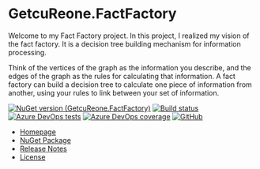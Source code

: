 # GetcuReone.FactFactory

Welcome to my Fact Factory project. In this project, I realized my vision of the fact factory. It is a decision tree building mechanism for information processing.

Think of the vertices of the graph as the information you describe, and the edges of the graph as the rules for calculating that information. A fact factory can build a decision tree to calculate one piece of information from another, using your rules to link between your set of information.

[![NuGet version (GetcuReone.FactFactory)](https://img.shields.io/nuget/v/GetcuReone.FactFactory.svg?style=flat-square)](https://www.nuget.org/packages/GetcuReone.FactFactory/)
[![Build status](https://dev.azure.com/GetcuReone-Studio/OpenSource-Projects/_apis/build/status/master-FactFactory?branchName=master)](https://dev.azure.com/GetcuReone-Studio/OpenSource-Projects/_build/latest?definitionId=23)
[![Azure DevOps tests](https://img.shields.io/azure-devops/tests/GetcuReone-Studio/OpenSource-Projects/23?label=Unit%20tests)](https://dev.azure.com/GetcuReone-Studio/OpenSource-Projects/_build/latest?definitionId=23)
[![Azure DevOps coverage](https://img.shields.io/azure-devops/coverage/GetcuReone-Studio/OpenSource-Projects/23?label=Code%20coverage)](https://dev.azure.com/GetcuReone-Studio/OpenSource-Projects/_build/latest?definitionId=23)
[![GitHub](https://img.shields.io/github/license/GetcuReone/FactFactory)](https://github.com/GetcuReone/FactFactory/blob/master/LICENSE.txt)

- [Homepage](https://github.com/GetcuReone/FactFactory/wiki)
- [NuGet Package](https://www.nuget.org/packages/GetcuReone.FactFactory/)
- [Release Notes](https://github.com/GetcuReone/FactFactory/releases)
- [License](LICENSE.txt)

